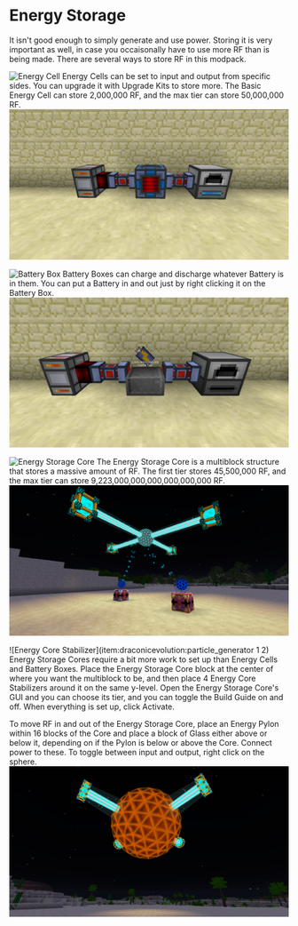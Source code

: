 # Energy Storage

It isn't good enough to simply generate and use power. Storing it is very important as well, in case you occaisonally have to use more RF than is being made. There are several ways to store RF in this modpack.

![Energy Cell](item:thermalexpansion:cell)
Energy Cells can be set to input and output from specific sides. You can upgrade it with Upgrade Kits to store more. The Basic Energy Cell can store 2,000,000 RF, and the max tier can store 50,000,000 RF.
![](energy_cell.png)

![Battery Box](item:actuallyadditions:block\_battery\_box)
Battery Boxes can charge and discharge whatever Battery is in them. You can put a Battery in and out just by right clicking it on the Battery Box.
![This has a Quintuple Battery in it](battery_box.png)

![Energy Storage Core](item:draconicevolution:energy\_storage\_core)
The Energy Storage Core is a multiblock structure that stores a massive amount of RF. The first tier stores 45,500,000 RF, and the max tier can store 9,223,000,000,000,000,000,000 RF.
![](t1_orb.png)

![Energy Core Stabilizer](item:draconicevolution:particle_generator 1 2)
Energy Storage Cores require a bit more work to set up than Energy Cells and Battery Boxes. Place the Energy Storage Core block at the center of where you want the multiblock to be, and then place 4 Energy Core Stabilizers around it on the same y-level. Open the Energy Storage Core's GUI and you can choose its tier, and you can toggle the Build Guide on and off. When everything is set up, click Activate.

To move RF in and out of the Energy Storage Core, place an Energy Pylon within 16 blocks of the Core and place a block of Glass either above or below it, depending on if the Pylon is below or above the Core. Connect power to these. To toggle between input and output, right click on the sphere.
![](t8_orb.png)